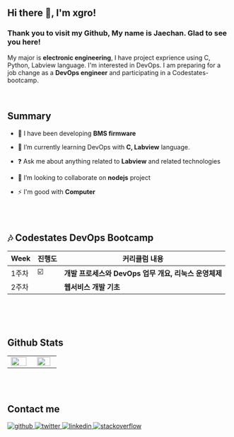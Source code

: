 <!-- **xgro/xgro** is a ✨ _special_ ✨ repository because its `README.md` (this file) appears on your GitHub profile.
 -->
## Hi there 👋, I'm xgro!  

### **Thank you to visit my Github, My name is Jaechan. Glad to see you here!** 
My major is **electronic engineering**, I have project exprience using C, Python, Labview language. I'm interested in DevOps. I am preparing for a job change as a **DevOps engineer** and participating in a Codestates-bootcamp.

</br>

## Summary
- 🔭 I have been developing **BMS firmware**

- 🌱 I’m currently learning DevOps with **C, Labview** language.

- ❓ Ask me about anything related to **Labview** and related technologies

- 👯 I’m looking to collaborate on **nodejs** project

- ⚡ I'm good with **Computer**

</td></tr>
<br/> 
<br/> 



##  🎶 Codestates DevOps Bootcamp

| Week | 진행도 | 커리큘럼 내용 |
| ------ | --- | ----------- |
| 1주차 | ☑️ | **개발 프로세스와 DevOps 업무 개요,    리눅스 운영체제**  |
| 2주차 |   | **웹서비스 개발 기초** |


<br/> 
<br/> 
<br/> 

## Github Stats  
<table><tr><td valign="top" width="40%" >
<img src="https://github-readme-stats.vercel.app/api?username=xgro&show_icons=true&count_private=true&hide_border=true" align="left" style="width: 90%" />
</td><td valign="top" width="35%">
<img src="https://github-readme-stats.vercel.app/api/top-langs/?username=xgro&hide_border=true&layout=compact" align="left" style="width: 90%" />
</td></tr></table>  

<br>  
<br>


## Contact me

<a href="https://github.com/xgro" target="_blank">
<img src=https://img.shields.io/badge/github-%2324292e.svg?&style=for-the-badge&logo=github&logoColor=white alt=github style="margin-bottom: 5px;" />
</a>
<a href="https://twitter.com/xgrooo" target="_blank">
<img src=https://img.shields.io/badge/twitter-%2300acee.svg?&style=for-the-badge&logo=twitter&logoColor=white alt=twitter style="margin-bottom: 5px;" />
</a>
<a href="https://linkedin.com/in/jaechan-lee-044106a4" target="_blank">
<img src=https://img.shields.io/badge/linkedin-%231E77B5.svg?&style=for-the-badge&logo=linkedin&logoColor=white alt=linkedin style="margin-bottom: 5px;" />
</a>
<a href="https://stackoverflow.com/users/users/18813970/xgro" target="_blank">
<img src=https://img.shields.io/badge/stackoverflow-%23F28032.svg?&style=for-the-badge&logo=stackoverflow&logoColor=white alt=stackoverflow style="margin-bottom: 5px;" />
</a>  
